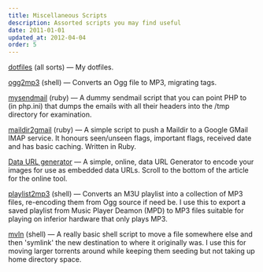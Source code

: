 ```yaml
---
title: Miscellaneous Scripts
description: Assorted scripts you may find useful
date: 2011-01-01
updated_at: 2012-04-04
order: 5
---
```


[dotfiles](http://git.seconddrawer.com.au/dotfiles/)
(all sorts) &mdash; My dotfiles.

[ogg2mp3](http://git.seconddrawer.com.au/dotfiles/tree/bin/ogg2mp3)
(shell) &mdash; Converts an Ogg file to MP3, migrating tags.

[mysendmail](http://git.seconddrawer.com.au/dotfiles/tree/bin/mysendmail)
(ruby) &mdash; A dummy sendmail script that you can point PHP to (in php.ini) that
dumps the emails with all their headers into the /tmp directory for examination.

[maildir2gmail](http://git.seconddrawer.com.au/maildir2gmail/tree/maildir2gmail)
(ruby) &mdash; A simple script to push a Maildir to a Google GMail IMAP service. It
honours seen/unseen flags, important flags, received date and has basic caching.
Written in Ruby.

[Data URL
generator](/articles/reducing-http-requests-using-data-urls-to-increase-site-performance/)
&mdash; A simple, online, data URL Generator to encode your images for use as
embedded data URLs. Scroll to the bottom of the article for the online tool.

[playlist2mp3](http://git.seconddrawer.com.au/dotfiles/tree/bin/playlist2mp3)
(shell) &mdash; Converts an M3U playlist into a collection of MP3 files, re-encoding
them from Ogg source if need be. I use this to export a saved playlist from
Music Player Deamon (MPD) to MP3 files suitable for playing on inferior hardware
that only plays MP3.

[mvln](http://git.seconddrawer.com.au/dotfiles/tree/bin/mvln) (shell) &mdash; A
really basic shell script to move a file somewhere else and then 'symlink' the
new destination to where it originally was. I use this for moving larger
torrents around while keeping them seeding but not taking up home directory
space.
